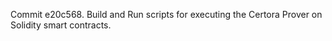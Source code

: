 Commit e20c568.                    Build and Run scripts for executing the Certora Prover on Solidity smart contracts.